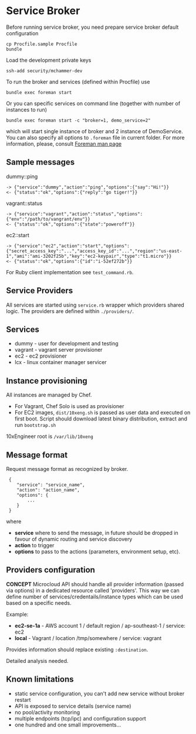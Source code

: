 # Service Broker

Before running service broker, you need prepare service broker default configuration

    cp Procfile.sample Procfile
    bundle

Load the development private keys

    ssh-add security/mchammer-dev
    
To run the broker and services (defined within Procfile) use

    bundle exec foreman start

Or you can specific services on command line (together with number of instances to run)

    bundle exec foreman start -c "broker=1, demo_service=2"

which will start single instance of broker and 2 instance of DemoService. You can also specify all options to `.foreman` file in current folder. For more information, please, consult [Foreman man page](http://ddollar.github.com/foreman/)

## Sample messages

dummy::ping

    -> {"service":"dummy","action":"ping","options":{"say":"Hi!"}}
    <- {"status":"ok","options":{"reply":"go tiger!"}}

vagrant::status

    -> {"service":"vagrant","action":"status","options":{"env":"/path/to/vangrant/env"}}
    <- {"status":"ok","options":{"state":"poweroff"}}

ec2::start

    -> {"service":"ec2","action":"start","options":{"secret_access_key":"...","access_key_id":"...","region":"us-east-1","ami":"ami-3202f25b","key":"ec2-keypair","type":"t1.micro"}}
    <- {"status":"ok","options":{"id":"i-52ef272b"}}

For Ruby client implementation see `test_command.rb`. 

## Service Providers

All services are started using `service.rb` wrapper which providers shared logic. The providers are defined within `./providers/`.

## Services

* dummy - user for development and testing
* vagrant - vagrant server provisioner
* ec2 - ec2 provisioner
* lcx - linux container manager servicer

## Instance provisioning

All instances are managed by Chef. 

* For Vagrant, Chef Solo is used as provisioner
* For EC2 images, `dist/10xeng.sh` is passed as user data and executed on first boot. Script should download latest binary distribution, extract and run `bootstrap.sh`

10xEngineer root is `/var/lib/10xeng` 

## Message format

Request message format as recognized by broker. 

     {
        "service": "service_name",
        "action": "action_name",
        "options": {
            ...
        }
     }

where

* **service** where to send the message, in future should be dropped in favour of dynamic routing and service discovery
* **action** to trigger
* **options** to pass to the actions (parameters, environment setup, etc).

## Providers configuration

**CONCEPT** Microcloud API should handle all provider information (passed via options) in a dedicated resource called 'providers'. This way we can define number of services/credentails/instance types which can be used based on a specific needs.

Example:
* **ec2-se-1a** - AWS account 1 / default region / ap-southeast-1 / service: ec2
* **local** - Vagrant / location /tmp/somewhere / service: vagrant

Provides information should replace existing `:destination`. 

Detailed analysis needed.

## Known limitations

* static service configuration, you can't add new service without broker restart
* API is exposed to service details (service name)
* no pool/activity monitoring
* multiple endpoints (tcp/ipc) and configuration support
* one hundred and one small improvements...

